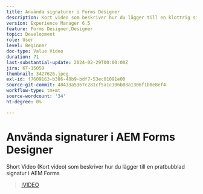 ```yaml
---
title: Använda signaturer i Forms Designer
description: Kort video som beskriver hur du lägger till en klottrig signatur i AEM Forms
version: Experience Manager 6.5
feature: Forms Designer,Designer
topic: Development
role: User
level: Beginner
doc-type: Value Video
duration: 71
last-substantial-update: 2024-02-29T00:00:00Z
jira: KT-15059
thumbnail: 3427626.jpeg
exl-id: f7609163-b386-40b9-bdf7-53ec01091e00
source-git-commit: 48433a5367c281cf5a1c106b08a1306f1b0e8ef4
workflow-type: tm+mt
source-wordcount: '34'
ht-degree: 0%

---
```


# Använda signaturer i AEM Forms Designer

Short Video (Kort video) som beskriver hur du lägger till en pratbubblad signatur i AEM Forms

>[!VIDEO](https://video.tv.adobe.com/v/3437324/?learn=on&captions=swe)
